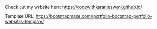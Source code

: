 Check out my website here: https://codewithkaranjeswani.github.io/

Template URL: https://bootstrapmade.com/iportfolio-bootstrap-portfolio-websites-template/
